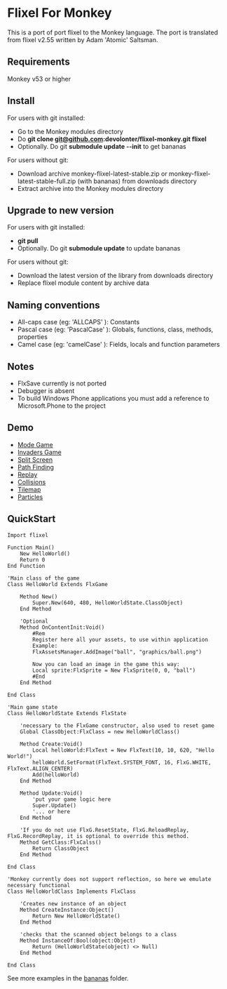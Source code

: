 Flixel For Monkey
=================

This is a port of port flixel to the Monkey language.
The port is translated from flixel v2.55 written by Adam 'Atomic' Saltsman.

Requirements
------------

Monkey v53 or higher

Install
-------

For users with git installed:
* Go to the Monkey modules directory 
* Do **git clone git@github.com:devolonter/flixel-monkey.git flixel**
* Optionally. Do git **submodule update --init** to get bananas
	
For users without git:
* Download archive monkey-flixel-latest-stable.zip or monkey-flixel-latest-stable-full.zip (with bananas) from downloads directory 
* Extract archive into the Monkey modules directory
	
Upgrade to new version
----------------------

For users with git installed:
* **git pull**
* Optionally. Do git **submodule update** to update bananas
	
For users without git:
* Download the latest version of the library from downloads directory
* Replace flixel module content by archive data
	
Naming conventions
------------------

* All-caps case (eg: 'ALLCAPS' ): Constants
* Pascal case (eg: 'PascalCase' ): Globals, functions, class, methods, properties
* Camel case (eg: 'camelCase' ): Fields, locals and function parameters
	
Notes
-----

* FlxSave currently is not ported
* Debugger is absent
* To build  Windows Phone applications you must add a reference to Microsoft.Phone to the project 
	
Demo
----

* [Mode Game](http://lab.devolonter.ru/libs/monkey-flixel/mode/html5.html)
* [Invaders Game](http://lab.devolonter.ru/libs/monkey-flixel/flxinvaders/html5.html)
* [Split Screen](http://lab.devolonter.ru/libs/monkey-flixel/splitscreen/html5.html)
* [Path Finding](http://lab.devolonter.ru/libs/monkey-flixel/pathfinding/html5.html) 
* [Replay](http://lab.devolonter.ru/libs/monkey-flixel/replay/html5.html) 
* [Collisions](http://lab.devolonter.ru/libs/monkey-flixel/collisions/html5.html) 
* [Tilemap](http://lab.devolonter.ru/libs/monkey-flixel/tilemap/html5.html) 
* [Particles](http://lab.devolonter.ru/libs/monkey-flixel/particles/html5.html)	

QuickStart
----------

```
Import flixel

Function Main()
	New HelloWorld()
	Return 0
End Function

'Main class of the game
Class HelloWorld Extends FlxGame
	
	Method New()
		Super.New(640, 480, HelloWorldState.ClassObject)	
	End Method
	
	'Optional
	Method OnContentInit:Void()
		#Rem
		Register here all your assets, to use within application
		Example:
		FlxAssetsManager.AddImage("ball", "graphics/ball.png")
		
		Now you can load an image in the game this way:
		Local sprite:FlxSprite = New FlxSprite(0, 0, "ball")
		#End
	End Method

End Class

'Main game state 
Class HelloWorldState Extends FlxState

	'necessary to the FlxGame constructor, also used to reset game
	Global ClassObject:FlxClass = new HelloWorldClass()
	
	Method Create:Void()		
		Local helloWorld:FlxText = New FlxText(10, 10, 620, "Hello World!")	
		helloWorld.SetFormat(FlxText.SYSTEM_FONT, 16, FlxG.WHITE, FlxText.ALIGN_CENTER)	
		Add(helloWorld)		
	End Method
	
	Method Update:Void()
		'put your game logic here
		Super.Update()
		'... or here
	End Method
	
	'If you do not use FlxG.ResetState, FlxG.ReloadReplay, FlxG.RecordReplay, it is optional to override this method.
	Method GetClass:FlxCalss()
		Return ClassObject
	End Method
	
End Class

'Monkey currently does not support reflection, so here we emulate necessary functional
Class HelloWorldClass Implements FlxClass

	'Creates new instance of an object
	Method CreateInstance:Object()
		Return New HelloWorldState()
	End Method
	
	'checks that the scanned object belongs to a class
	Method InstanceOf:Bool(object:Object)
		Return (HelloWorldState(object) <> Null)
	End Method

End Class
```

See more examples in the [bananas](https://github.com/devolonter/flixel-monkey-bananas) folder.